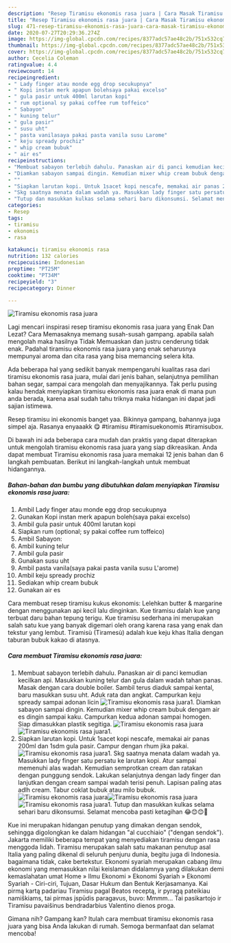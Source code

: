 ```yaml
---
description: "Resep Tiramisu ekonomis rasa juara | Cara Masak Tiramisu ekonomis rasa juara Yang Lezat"
title: "Resep Tiramisu ekonomis rasa juara | Cara Masak Tiramisu ekonomis rasa juara Yang Lezat"
slug: 471-resep-tiramisu-ekonomis-rasa-juara-cara-masak-tiramisu-ekonomis-rasa-juara-yang-lezat
date: 2020-07-27T20:29:36.274Z
image: https://img-global.cpcdn.com/recipes/8377adc57ae48c2b/751x532cq70/tiramisu-ekonomis-rasa-juara-foto-resep-utama.jpg
thumbnail: https://img-global.cpcdn.com/recipes/8377adc57ae48c2b/751x532cq70/tiramisu-ekonomis-rasa-juara-foto-resep-utama.jpg
cover: https://img-global.cpcdn.com/recipes/8377adc57ae48c2b/751x532cq70/tiramisu-ekonomis-rasa-juara-foto-resep-utama.jpg
author: Cecelia Coleman
ratingvalue: 4.4
reviewcount: 14
recipeingredient:
- " Lady finger atau monde egg drop secukupnya"
- " Kopi instan merk apapun bolehsaya pakai excelso"
- " gula pasir untuk 400ml larutan kopi"
- " rum optional sy pakai coffee rum toffeico"
- " Sabayon"
- " kuning telur"
- " gula pasir"
- " susu uht"
- " pasta vanilasaya pakai pasta vanila susu Larome"
- " keju spready prochiz"
- " whip cream bubuk"
- " air es"
recipeinstructions:
- "Membuat sabayon terlebih dahulu. Panaskan air di panci kemudian kecilkan api. Masukkan kuning telur dan gula dalam wadah tahan panas. Masak dengan cara double boiler. Sambil terus diaduk sampai kental, baru masukkan susu uht. Aduk rata dan angkat. Campurkan keju spready sampai adonan licin"
- "Diamkan sabayon sampai dingin. Kemudian mixer whip cream bubuk dengam air es dingin sampai kaku. Campurkan kedua adonan sampai homogen. Siap dimasukkan plastik segitiga."
- ""
- "Siapkan larutan kopi. Untuk 1sacet kopi nescafe, memakai air panas 200ml dan 1sdm gula pasir. Campur dengan rhum jika pakai."
- "Skg saatnya menata dalam wadah ya. Masukkan lady finger satu persatu ke larutan kopi. Atur sampai memenuhi alas wadah. Kemudian semprotkan cream dan ratakan dengan punggung sendok. Lakukan selanjutnya dengan lady finger dan lanjutkan dengan cream sampai wadah terisi penuh. Lapisan paling atas adlh cream. Tabur coklat bubuk atau milo bubuk."
- "Tutup dan masukkan kulkas selama sehari baru dikonsumsi. Selamat mencoba pasti ketagihan 😂😊😊🤤"
categories:
- Resep
tags:
- tiramisu
- ekonomis
- rasa

katakunci: tiramisu ekonomis rasa 
nutrition: 132 calories
recipecuisine: Indonesian
preptime: "PT25M"
cooktime: "PT34M"
recipeyield: "3"
recipecategory: Dinner

---
```



![Tiramisu ekonomis rasa juara](https://img-global.cpcdn.com/recipes/8377adc57ae48c2b/751x532cq70/tiramisu-ekonomis-rasa-juara-foto-resep-utama.jpg)

Lagi mencari inspirasi resep tiramisu ekonomis rasa juara yang Enak Dan Lezat? Cara Memasaknya memang susah-susah gampang. apabila salah mengolah maka hasilnya Tidak Memuaskan dan justru cenderung tidak enak. Padahal tiramisu ekonomis rasa juara yang enak seharusnya mempunyai aroma dan cita rasa yang bisa memancing selera kita.

Ada beberapa hal yang sedikit banyak mempengaruhi kualitas rasa dari tiramisu ekonomis rasa juara, mulai dari jenis bahan, selanjutnya pemilihan bahan segar, sampai cara mengolah dan menyajikannya. Tak perlu pusing kalau hendak menyiapkan tiramisu ekonomis rasa juara enak di mana pun anda berada, karena asal sudah tahu triknya maka hidangan ini dapat jadi sajian istimewa.

Resep tiramisu ini ekonomis banget yaa. Bikinnya gampang, bahannya juga simpel aja. Rasanya enyaaakk 😋 #tiramisu #tiramisuekonomis #tiramisubox.


Di bawah ini ada beberapa cara mudah dan praktis yang dapat diterapkan untuk mengolah tiramisu ekonomis rasa juara yang siap dikreasikan. Anda dapat membuat Tiramisu ekonomis rasa juara memakai 12 jenis bahan dan 6 langkah pembuatan. Berikut ini langkah-langkah untuk membuat hidangannya.

<!--inarticleads1-->

##### Bahan-bahan dan bumbu yang dibutuhkan dalam menyiapkan Tiramisu ekonomis rasa juara:

1. Ambil  Lady finger atau monde egg drop secukupnya
1. Gunakan  Kopi instan merk apapun boleh(saya pakai excelso)
1. Ambil  gula pasir untuk 400ml larutan kopi
1. Siapkan  rum (optional; sy pakai coffee rum toffeico)
1. Ambil  Sabayon:
1. Ambil  kuning telur
1. Ambil  gula pasir
1. Gunakan  susu uht
1. Ambil  pasta vanila(saya pakai pasta vanila susu L&#39;arome)
1. Ambil  keju spready prochiz
1. Sediakan  whip cream bubuk
1. Gunakan  air es


Cara membuat resep tiramisu kukus ekonomis: Lelehkan butter &amp; margarine dengan menggunakan api kecil lalu dinginkan. Kue tiramisu dalah kue yang terbuat daru bahan tepung terigu. Kue tiramisu sederhana ini merupakan salah satu kue yang banyak digemari oleh orang karena rasa yang enak dan tekstur yang lembut. Tiramisù (Tiramesù) adalah kue keju khas Italia dengan taburan bubuk kakao di atasnya. 

<!--inarticleads2-->

##### Cara membuat Tiramisu ekonomis rasa juara:

1. Membuat sabayon terlebih dahulu. Panaskan air di panci kemudian kecilkan api. Masukkan kuning telur dan gula dalam wadah tahan panas. Masak dengan cara double boiler. Sambil terus diaduk sampai kental, baru masukkan susu uht. Aduk rata dan angkat. Campurkan keju spready sampai adonan licin
<img src="//assets-global.cpcdn.com/assets/icons/button_play-2c75c40dde080a61004c1f40b05d8f140eaff45d7e9e6481dc71c63d2e7c4909.png" alt="Tiramisu ekonomis rasa juara">1. Diamkan sabayon sampai dingin. Kemudian mixer whip cream bubuk dengam air es dingin sampai kaku. Campurkan kedua adonan sampai homogen. Siap dimasukkan plastik segitiga.
<img src="//assets-global.cpcdn.com/assets/icons/button_play-2c75c40dde080a61004c1f40b05d8f140eaff45d7e9e6481dc71c63d2e7c4909.png" alt="Tiramisu ekonomis rasa juara"><img src="//assets-global.cpcdn.com/assets/icons/button_play-2c75c40dde080a61004c1f40b05d8f140eaff45d7e9e6481dc71c63d2e7c4909.png" alt="Tiramisu ekonomis rasa juara">1. 
1. Siapkan larutan kopi. Untuk 1sacet kopi nescafe, memakai air panas 200ml dan 1sdm gula pasir. Campur dengan rhum jika pakai.
<img src="//assets-global.cpcdn.com/assets/icons/button_play-2c75c40dde080a61004c1f40b05d8f140eaff45d7e9e6481dc71c63d2e7c4909.png" alt="Tiramisu ekonomis rasa juara">1. Skg saatnya menata dalam wadah ya. Masukkan lady finger satu persatu ke larutan kopi. Atur sampai memenuhi alas wadah. Kemudian semprotkan cream dan ratakan dengan punggung sendok. Lakukan selanjutnya dengan lady finger dan lanjutkan dengan cream sampai wadah terisi penuh. Lapisan paling atas adlh cream. Tabur coklat bubuk atau milo bubuk.
<img src="//assets-global.cpcdn.com/assets/icons/button_play-2c75c40dde080a61004c1f40b05d8f140eaff45d7e9e6481dc71c63d2e7c4909.png" alt="Tiramisu ekonomis rasa juara"><img src="//assets-global.cpcdn.com/assets/icons/button_play-2c75c40dde080a61004c1f40b05d8f140eaff45d7e9e6481dc71c63d2e7c4909.png" alt="Tiramisu ekonomis rasa juara"><img src="//assets-global.cpcdn.com/assets/icons/button_play-2c75c40dde080a61004c1f40b05d8f140eaff45d7e9e6481dc71c63d2e7c4909.png" alt="Tiramisu ekonomis rasa juara">1. Tutup dan masukkan kulkas selama sehari baru dikonsumsi. Selamat mencoba pasti ketagihan 😂😊😊🤤


Kue ini merupakan hidangan penutup yang dimakan dengan sendok, sehingga digolongkan ke dalam hidangan &#34;al cucchiaio&#34; (&#34;dengan sendok&#34;). Jakarta memiliki beberapa tempat yang menyediakan tiramisu dengan rasa menggoda lidah. Tiramisu merupakan salah satu makanan penutup asal Italia yang paling dikenal di seluruh penjuru dunia, begitu juga di Indonesia. bagaimana tidak, cake bertekstur. Ekonomi syariah merupakan cabang ilmu ekonomi yang memasukkan nilai keislaman didalamnya yang dilakukan demi kemaslahatan umat Home » Ilmu Ekonomi » Ekonomi Syariah » Ekonomi Syariah - Ciri-ciri, Tujuan, Dasar Hukum dan Bentuk Kerjasamanya. Kai pirmą kartą padariau Tiramisu pagal Beatos receptą, ir pyragą pateikiau namiškiams, tai pirmas įspūdis paragavus, buvo: Mmmm… Tai pasikartojo ir Tiramisu pavaišinus bendradarbius Valentino dienos proga. 

Gimana nih? Gampang kan? Itulah cara membuat tiramisu ekonomis rasa juara yang bisa Anda lakukan di rumah. Semoga bermanfaat dan selamat mencoba!
